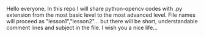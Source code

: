 Hello everyone, In this repo I will share python-opencv codes with .py extension from the most basic level to the most advanced level. File names will proceed as "lesson1","lesson2"... but there will be short, understandable comment lines and subject in the file. I wish you a nice life...
